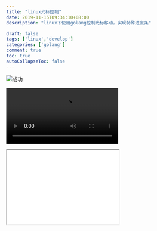 ```yaml
---
title: "linux光标控制"
date: 2019-11-15T09:34:10+08:00
description: "linux下使用golang控制光标移动，实现特殊进度条"

draft: false
tags: ['linux','develop']
categories: ['golang']
comment: true
toc: true
autoCollapseToc: false
---
```


![成功]("../../static/content/2019_11_15_cursor.gif")

<video id="mp4" src="../../static/content/2019_11_15_cursor.mp4" type="video/mp4"></video>

<iframe height=200 weight=300 src="../../static/content/2019_11_15_cursor.gif">


